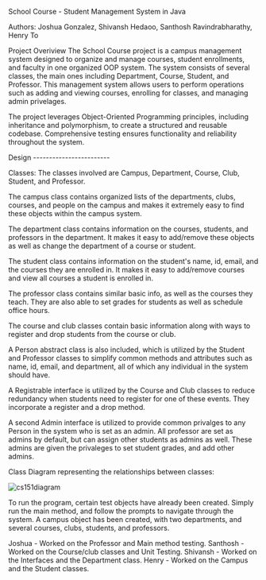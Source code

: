 School Course - Student Management System in Java

Authors: Joshua Gonzalez, Shivansh Hedaoo, Santhosh Ravindrabharathy, Henry To

Project Overiview
The School Course project is a campus management system designed to organize and manage courses, student enrollments, and faculty in one organized OOP system. The system consists of several classes, the main ones including Department, Course, Student, and Professor. This management system allows users to perform operations such as adding and viewing courses, enrolling for classes, and managing admin privelages.

The project leverages Object-Oriented Programming principles, including inheritance and polymorphism, to create a structured and reusable codebase. Comprehensive testing ensures functionality and reliability throughout the system.

Design ------------------------

Classes: The classes involved are Campus, Department, Course, Club, Student, and Professor. 

The campus class contains organized lists of the departments, clubs, courses, and people on the campus and makes it extremely easy to find these objects within the campus system. 

The department class contains information on the courses, students, and professors in the department. It makes it easy to add/remove these objects as well as change the department of a course or student.

The student class contains information on the student's name, id, email, and the courses they are enrolled in. It makes it easy to add/remove courses and view all courses a student is enrolled in.

The professor class contains similar basic info, as well as the courses they teach. They are also able to set grades for students as well as schedule office hours.

The course and club classes contain basic information along with ways to register and drop students from the course or club.


A Person abstract class is also included, which is utilized by the Student and Professor classes to simplify common methods and attributes such as name, id, email, and department, all of which any individual in the system should have.

A Registrable interface is utilized by the Course and Club classes to reduce redundancy when students need to register for one of these events. They incorporate a register and a drop method.

A second Admin interface is utilized to provide common privalges to any Person in the system who is set as an admin. All professor are set as admins by default, but can assign other students as admins as well. These admins are given the privaleges to set student grades, and add other admins.


Class Diagram representing the relationships between classes:

![cs151diagram](https://github.com/user-attachments/assets/e3a2735e-984f-4f4c-8eee-a96b18aeabfe)



To run the program, certain test objects have already been created. Simply run the main method, and follow the prompts to navigate through the system. 
A campus object has been created, with two departments, and several courses, clubs, students, and professors. 


Joshua - Worked on the Professor and Main method testing.
Santhosh - Worked on the Course/club classes and Unit Testing.
Shivansh - Worked on the Interfaces and the Department class.
Henry - Worked on the Campus and the Student classes.

